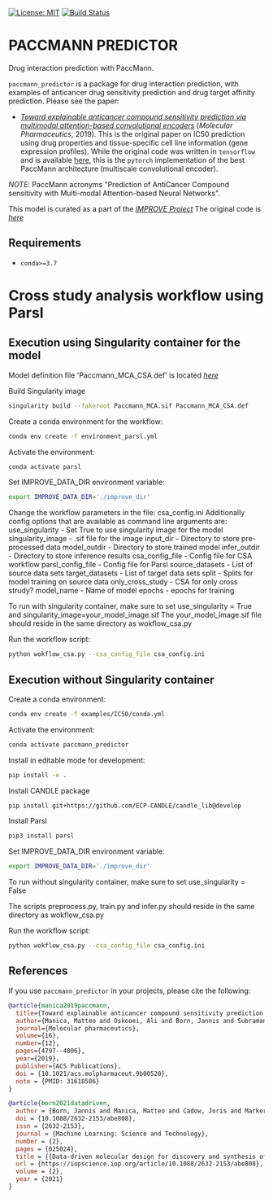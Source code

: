 [![License: MIT](https://img.shields.io/badge/License-MIT-yellow.svg)](https://opensource.org/licenses/MIT)
[![Build Status](https://github.com/PaccMann/paccmann_predictor/actions/workflows/build.yml/badge.svg)](https://github.com/PaccMann/paccmann_predictor/actions/workflows/build.yml)

# PACCMANN PREDICTOR

Drug interaction prediction with PaccMann.

`paccmann_predictor` is a package for drug interaction prediction, with examples of 
anticancer drug sensitivity prediction and drug target affinity prediction. Please see the paper:

- [_Toward explainable anticancer compound sensitivity prediction via multimodal attention-based convolutional encoders_](https://doi.org/10.1021/acs.molpharmaceut.9b00520) (*Molecular Pharmaceutics*, 2019). This is the original paper on IC50 prediction using drug properties and tissue-specific cell line information (gene expression profiles). While the original code was written in `tensorflow` and is available [here](https://github.com/drugilsberg/paccmann), this is the `pytorch` implementation of the best PaccMann architecture (multiscale convolutional encoder).


*NOTE*: PaccMann acronyms "Prediction of AntiCancer Compound sensitivity with Multi-modal Attention-based Neural Networks".

This model is curated as a part of the [_IMPROVE Project_](https://github.com/JDACS4C-IMPROVE)
The original code is [_here_](https://github.com/PaccMann/paccmann_predictor)

## Requirements

- `conda>=3.7`

# Cross study analysis workflow using Parsl

## Execution using Singularity container for the model
Model definition file 'Paccmann_MCA_CSA.def' is located [_here_](https://github.com/JDACS4C-IMPROVE/Singularity/tree/develop/definitions) 

Build Singularity image
```sh
singularity build --fakeroot Paccmann_MCA.sif Paccmann_MCA_CSA.def 
```

Create a conda environment for the workflow:

```sh
conda env create -f environment_parsl.yml
```

Activate the environment:

```sh
conda activate parsl
```
Set IMPROVE_DATA_DIR environment variable:
```sh
export IMPROVE_DATA_DIR='./improve_dir'
```

Change the workflow parameters in the file: csa_config.ini
Additionally config options that are available as command line arguments are: 
  use_singularity - Set True to use singularity image for the model
  singularity_image - .sif file for the image
  input_dir - Directory to store pre-processed data
  model_outdir - Directory to store trained model
  infer_outdir - Directory to store inference results
  csa_config_file - Config file for CSA workflow
  parsl_config_file - Config file for Parsl
  source_datasets - List of source data sets
  target_datasets - List of target data sets
  split - Splits for model training on source data
  only_cross_study - CSA for only cross strudy?
  model_name - Name of model
  epochs - epochs for training

To run with singularity container, make sure to set use_singularity = True and singularity_image=your_model_image.sif
The your_model_image.sif file should reside in the same directory as wokflow_csa.py

Run the workflow script: 
```sh
python wokflow_csa.py --csa_config_file csa_config.ini
```

## Execution without Singularity container
Create a conda environment:

```sh
conda env create -f examples/IC50/conda.yml
```

Activate the environment:

```sh
conda activate paccmann_predictor
```

Install in editable mode for development:

```sh
pip install -e .
```
Install CANDLE package
```sh
pip install git+https://github.com/ECP-CANDLE/candle_lib@develop
```
Install Parsl
```sh
pip3 install parsl
```
Set IMPROVE_DATA_DIR environment variable:
```sh
export IMPROVE_DATA_DIR='./improve_dir'
```

To run without singularity container, make sure to set use_singularity = False

The scripts preprocess.py, train.py and infer.py should reside in the same directory as wokflow_csa.py

Run the workflow script: 
```sh
python wokflow_csa.py --csa_config_file csa_config.ini
```


## References

If you use `paccmann_predictor` in your projects, please cite the following:

```bib
@article{manica2019paccmann,
  title={Toward explainable anticancer compound sensitivity prediction via multimodal attention-based convolutional encoders},
  author={Manica, Matteo and Oskooei, Ali and Born, Jannis and Subramanian, Vigneshwari and S{\'a}ez-Rodr{\'\i}guez, Julio and Mart{\'\i}nez, Mar{\'\i}a Rodr{\'\i}guez},
  journal={Molecular pharmaceutics},
  volume={16},
  number={12},
  pages={4797--4806},
  year={2019},
  publisher={ACS Publications},
  doi = {10.1021/acs.molpharmaceut.9b00520},
  note = {PMID: 31618586}
}

@article{born2021datadriven,
  author = {Born, Jannis and Manica, Matteo and Cadow, Joris and Markert, Greta and Mill, Nil Adell and Filipavicius, Modestas and Janakarajan, Nikita and Cardinale, Antonio and Laino, Teodoro and {Rodr{\'{i}}guez Mart{\'{i}}nez}, Mar{\'{i}}a},
  doi = {10.1088/2632-2153/abe808},
  issn = {2632-2153},
  journal = {Machine Learning: Science and Technology},
  number = {2},
  pages = {025024},
  title = {{Data-driven molecular design for discovery and synthesis of novel ligands: a case study on SARS-CoV-2}},
  url = {https://iopscience.iop.org/article/10.1088/2632-2153/abe808},
  volume = {2},
  year = {2021}
}
```
